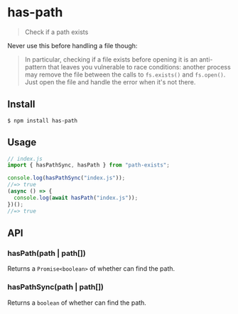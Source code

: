 # has-path

> Check if a path exists

Never use this before handling a file though:

> In particular, checking if a file exists before opening it is an anti-pattern that leaves you vulnerable to race conditions: another process may remove the file between the calls to `fs.exists()` and `fs.open()`. Just open the file and handle the error when it's not there.

## Install

```
$ npm install has-path
```

## Usage

```js
// index.js
import { hasPathSync, hasPath } from "path-exists";

console.log(hasPathSync("index.js"));
//=> true
(async () => {
  console.log(await hasPath("index.js"));
})();
//=> true
```

## API

### hasPath(path | path[])

Returns a `Promise<boolean>` of whether can find the path.

### hasPathSync(path | path[])

Returns a `boolean` of whether can find the path.
